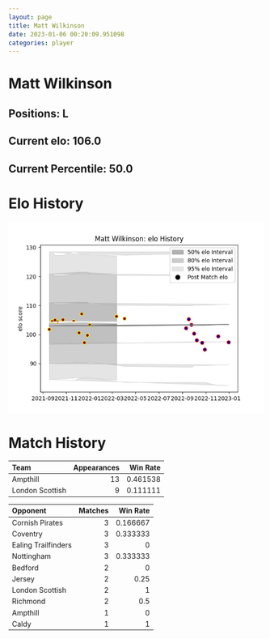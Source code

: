 ```yaml
---  
layout: page  
title: Matt Wilkinson  
date: 2023-01-06 00:20:09.951098  
categories: player  
---
```

# Matt Wilkinson

## Positions: L

## Current elo: 106.0

## Current Percentile: 50.0

# Elo History


![elo history](history_MattWilkinson.png)
# Match History


| Team            |   Appearances |   Win Rate |
|:----------------|--------------:|-----------:|
| Ampthill        |            13 |   0.461538 |
| London Scottish |             9 |   0.111111 |

| Opponent            |   Matches |   Win Rate |
|:--------------------|----------:|-----------:|
| Cornish Pirates     |         3 |   0.166667 |
| Coventry            |         3 |   0.333333 |
| Ealing Trailfinders |         3 |   0        |
| Nottingham          |         3 |   0.333333 |
| Bedford             |         2 |   0        |
| Jersey              |         2 |   0.25     |
| London Scottish     |         2 |   1        |
| Richmond            |         2 |   0.5      |
| Ampthill            |         1 |   0        |
| Caldy               |         1 |   1        |